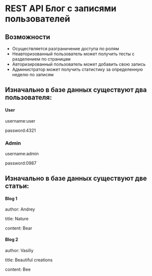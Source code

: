 # REST API Блог с записями пользователей

## Возможности

- Осуществляется разграничение доступа по ролям
- Неавторизованный пользователь может получить тесты с разделением по страницам
- Авторизированный пользователь может добавить свою запись
- Администратор может получить статистику за определенную неделю по записям

## Изначально в базе данных существуют два пользователя:

#### User

username:user

password:4321

### Admin

username:admin

password:0987
## Изначально в базе данных существуют две статьи:
#### Blog 1 
author: Andrey

title: Nature

content: Bear

#### Blog 2

author: Vasiliy

title: Beautiful creations

content: Bee


